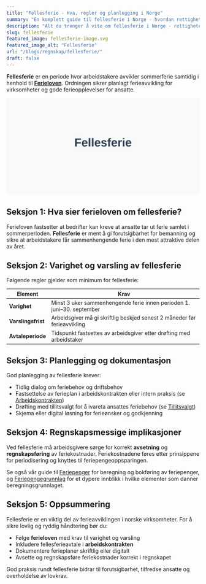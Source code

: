 ```yaml
---
title: "Fellesferie - Hva, regler og planlegging i Norge"
summary: "En komplett guide til fellesferie i Norge - hvordan rettigheter og plikter for arbeidsgivere og arbeidstakere, planlegging av fellesferieperioder, oppfølging i arbeidskontrakten, og regnskapsføring av feriekostnader."
description: "Alt du trenger å vite om fellesferie i Norge - rettigheter, planlegging, dokumentasjon og regnskapsmessige implikasjoner under ferieloven."
slug: fellesferie
featured_image: fellesferie-image.svg
featured_image_alt: "Fellesferie"
url: "/blogs/regnskap/fellesferie/"
draft: false
---
```



**Fellesferie** er en periode hvor arbeidstakere avvikler sommerferie samtidig i henhold til **[Ferieloven](/blogs/regnskap/ferieloven "Ferieloven – Lov om ferie av 29. april 1988 nr. 21")**. Ordningen sikrer planlagt ferieavvikling for virksomheter og gode ferieopplevelser for ansatte.

![Fellesferie](fellesferie-image.svg)

## Seksjon 1: Hva sier ferieloven om fellesferie?

Ferieloven fastsetter at bedrifter kan kreve at ansatte tar ut ferie samlet i sommerperioden. **Fellesferie** er ment å gi forutsigbarhet for bemanning og sikre at arbeidstakere får sammenhengende ferie i den mest attraktive delen av året.

## Seksjon 2: Varighet og varsling av fellesferie

Følgende regler gjelder som minimum for fellesferie:

| Element           | Krav                                                          |
|-------------------|---------------------------------------------------------------|
| **Varighet**      | Minst 3 uker sammenhengende ferie innen perioden 1. juni–30. september |
| **Varslingsfrist**| Arbeidsgiver må gi skriftlig beskjed senest 2 måneder før ferieavvikling |
| **Avtaleperiode** | Tidspunkt fastsettes av arbeidsgiver etter drøfting med arbeidstaker |

## Seksjon 3: Planlegging og dokumentasjon

God planlegging av fellesferie krever:

* Tidlig dialog om feriebehov og driftsbehov
 * Fastsettelse av ferieplan i arbeidskontrakten eller intern praksis (se [Arbeidskontrakten](/blogs/regnskap/arbeidskontrakten "Arbeidskontrakten – Roller og Ansvar i Norsk Arbeidsliv og Regnskap"))
 * Drøfting med tillitsvalgt for å ivareta ansattes feriebehov (se [Tillitsvalgt](/blogs/regnskap/tillitsvalgt "Tillitsvalgt – Rolle og ansvar i norsk regnskap"))
 * Skjema eller digital løsning for ferieønsker og godkjenning

## Seksjon 4: Regnskapsmessige implikasjoner

Ved fellesferie må arbeidsgivere sørge for korrekt **avsetning** og **regnskapsføring** av feriekostnader. Feriekostnadene føres etter prinsippene for periodisering og knyttes til feriepengeoppsparingen.

Se også vår guide til [Feriepenger](/blogs/regnskap/hva-er-feriepenger "Hva er Feriepenger? Komplett Guide til Beregning og Regnskapsføring") for beregning og bokføring av feriepenger, og [Feriepengegrunnlag](/blogs/regnskap/feriepengegrunnlag "Feriepengegrunnlag: Grunnlag for beregning av feriepenger i Norge") for et dypere innblikk i hvilke elementer som danner beregningsgrunnlaget.

## Seksjon 5: Oppsummering

Fellesferie er en viktig del av ferieavviklingen i norske virksomheter. For å sikre lovlig og ryddig håndtering bør du:

* Følge **ferieloven** med krav til varighet og varsling
* Inkludere fellesferieavtale i **arbeidskontrakten**
* Dokumentere ferieplaner skriftlig eller digitalt
* Avsette og regnskapsføre feriekostnader korrekt i regnskapet

God praksis rundt fellesferie bidrar til forutsigbarhet, tilfredse ansatte og overholdelse av lovkrav.
